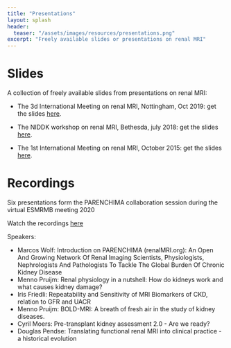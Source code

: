 ```yaml
---
title: "Presentations"
layout: splash
header:
  teaser: "/assets/images/resources/presentations.png"
excerpt: "Freely available slides or presentations on renal MRI"
---
```


# Slides

A collection of freely available slides from presentations on renal MRI:


- The 3d International Meeting on renal MRI, Nottingham, Oct 2019: get the slides [here](https://www.nottingham.ac.uk/research/groups/spmic/research/uk-renal-imaging-network/3rd-renal-symposium/programme.aspx).

- The NIDDK workshop on renal MRI, Bethesda, july 2018: get the slides [here](https://www.niddk.nih.gov/news/meetings-workshops/2018/renal-imaging-workshop?agenda).

- The 1st International Meeting on renal MRI, October 2015: get the slides [here](https://sites.google.com/site/renalmriworkshop/program?authuser=0).


# Recordings

Six presentations form the PARENCHIMA collaboration session during the virtual ESMRMB meeting 2020

Watch the recordings [here](2020-10-01-esmrmb-virtual-conference)

Speakers:

- Marcos Wolf: Introduction on PARENCHIMA (renalMRI.org): An Open And Growing Network Of Renal Imaging Scientists, Physiologists, Nephrologists And Pathologists To Tackle The Global Burden Of Chronic Kidney Disease
- Menno Pruijm:  Renal physiology in a nutshell: How do kidneys work and what causes kidney damage? 
- Iris Friedli:  Repeatability and Sensitivity of MRI Biomarkers of CKD, relation to GFR and UACR 
- Menno Pruijm:  BOLD-MRI: A breath of fresh air in the study of kidney diseases. 
- Cyril Moers:  Pre-transplant kidney assessment 2.0 - Are we ready? 
- Douglas Pendse:  Translating functional renal MRI into clinical practice - a historical evolution 